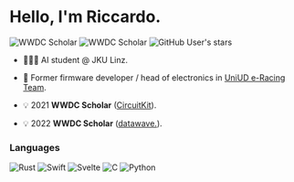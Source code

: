 # Hello, I'm Riccardo.
![WWDC Scholar](https://img.shields.io/badge/-2021%20WWDC%20Scholar-000000?style=for-the-badge&logo=apple&logoColor=white)
![WWDC Scholar](https://img.shields.io/badge/-2022%20WWDC%20Scholar-000000?style=for-the-badge&logo=apple&logoColor=white)
![GitHub User's stars](https://img.shields.io/github/stars/persello?affiliations=OWNER&color=1D70B8&labelColor=000000&logo=github&style=for-the-badge)

- 🧑🏻‍💻 AI student @ JKU Linz.

- 🔋 Former firmware developer / head of electronics in [UniUD e-Racing Team](https://formulasae.uniud.it).

- 💡 2021 **WWDC Scholar** ([CircuitKit](https://github.com/persello/ssc21)).

- 💡 2022 **WWDC Scholar** ([datawave.](https://github.com/persello/ssc22)).

### Languages

![Rust](https://img.shields.io/badge/-Rust-000000?style=for-the-badge&logo=rust&logoColor=white)
![Swift](https://img.shields.io/badge/-Swift-FA7343?style=for-the-badge&logo=swift&logoColor=white)
![Svelte](https://img.shields.io/badge/-Svelte-FF3E00?style=for-the-badge&logo=svelte&logoColor=white)
![C](https://img.shields.io/badge/-C-00599C?style=for-the-badge&logo=cplusplus&logoColor=white)
![Python](https://img.shields.io/badge/-Python-FFDE57?style=for-the-badge&logo=python&logoColor=black)
